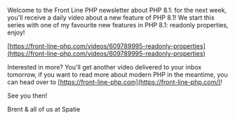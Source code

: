 Welcome to the Front Line PHP newsletter about PHP 8.1: for the next week, you'll receive a daily video about a new feature of PHP 8.1!
We start this series with one of my favourite new features in PHP 8.1: readonly properties, enjoy!

[https://front-line-php.com/videos/609789995-readonly-properties](https://front-line-php.com/videos/609789995-readonly-properties)

Interested in more? You'll get another video delivered to your inbox tomorrow, if you want to read more about modern PHP in the meantime, you can head over to [https://front-line-php.com](https://front-line-php.com/)!

See you then!

Brent & all of us at Spatie
